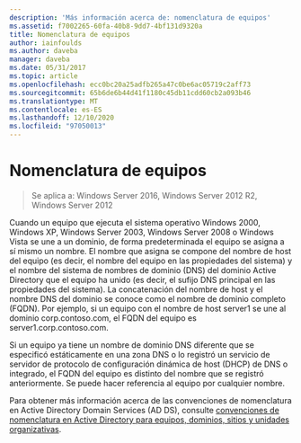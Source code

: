 ```yaml
---
description: 'Más información acerca de: nomenclatura de equipos'
ms.assetid: f7002265-60fa-40b8-9dd7-4bf131d9320a
title: Nomenclatura de equipos
author: iainfoulds
ms.author: daveba
manager: daveba
ms.date: 05/31/2017
ms.topic: article
ms.openlocfilehash: ecc0bc20a25adfb265a47c0be6ac05719c2aff73
ms.sourcegitcommit: 65b6de6b44d41f1180c45db11cdd60cb2a093b46
ms.translationtype: MT
ms.contentlocale: es-ES
ms.lasthandoff: 12/10/2020
ms.locfileid: "97050013"
---
```

# <a name="computer-naming"></a>Nomenclatura de equipos

> Se aplica a: Windows Server 2016, Windows Server 2012 R2, Windows Server 2012

Cuando un equipo que ejecuta el sistema operativo Windows 2000, Windows XP, Windows Server 2003, Windows Server 2008 o Windows Vista se une a un dominio, de forma predeterminada el equipo se asigna a sí mismo un nombre. El nombre que asigna se compone del nombre de host del equipo (es decir, el nombre del equipo en las propiedades del sistema) y el nombre del sistema de nombres de dominio (DNS) del dominio Active Directory que el equipo ha unido (es decir, el sufijo DNS principal en las propiedades del sistema). La concatenación del nombre de host y el nombre DNS del dominio se conoce como el nombre de dominio completo (FQDN). Por ejemplo, si un equipo con el nombre de host server1 se une al dominio corp.contoso.com, el FQDN del equipo es server1.corp.contoso.com.

Si un equipo ya tiene un nombre de dominio DNS diferente que se especificó estáticamente en una zona DNS o lo registró un servicio de servidor de protocolo de configuración dinámica de host (DHCP) de DNS o integrado, el FQDN del equipo es distinto del nombre que se registró anteriormente. Se puede hacer referencia al equipo por cualquier nombre.

Para obtener más información acerca de las convenciones de nomenclatura en Active Directory Domain Services (AD DS), consulte [convenciones de nomenclatura en Active Directory para equipos, dominios, sitios y unidades organizativas](https://support.microsoft.com/help/909264/).

